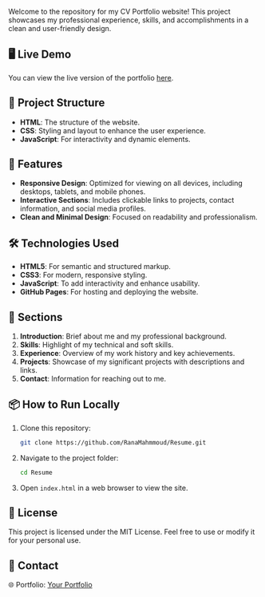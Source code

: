 Welcome to the repository for my CV Portfolio website! This project showcases my professional experience, skills, and accomplishments in a clean and user-friendly design.

## 🖥️ Live Demo

You can view the live version of the portfolio [here](https://rana-mahmmoud.github.io/Resume).

## 📂 Project Structure

- **HTML**: The structure of the website.
- **CSS**: Styling and layout to enhance the user experience.
- **JavaScript**: For interactivity and dynamic elements.

## 🚀 Features

- **Responsive Design**: Optimized for viewing on all devices, including desktops, tablets, and mobile phones.
- **Interactive Sections**: Includes clickable links to projects, contact information, and social media profiles.
- **Clean and Minimal Design**: Focused on readability and professionalism.

## 🛠️ Technologies Used

- **HTML5**: For semantic and structured markup.
- **CSS3**: For modern, responsive styling.
- **JavaScript**: To add interactivity and enhance usability.
- **GitHub Pages**: For hosting and deploying the website.

## 📄 Sections

1. **Introduction**: Brief about me and my professional background.
2. **Skills**: Highlight of my technical and soft skills.
3. **Experience**: Overview of my work history and key achievements.
4. **Projects**: Showcase of my significant projects with descriptions and links.
5. **Contact**: Information for reaching out to me.

## 📦 How to Run Locally

1. Clone this repository:
   ```bash
   git clone https://github.com/RanaMahmmoud/Resume.git
   ```
2. Navigate to the project folder:
   ```bash
   cd Resume
   ```
3. Open `index.html` in a web browser to view the site.

## 📝 License

This project is licensed under the MIT License. Feel free to use or modify it for your personal use.

## 👋 Contact

🌐 Portfolio: [Your Portfolio](https://rana-mahmmoud.github.io/Resume)

